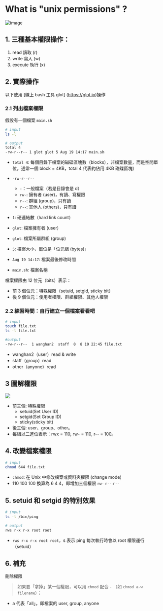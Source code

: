 # What is "unix permissions" ?

![image](https://wizardzines.com/images/uploads/permissions.png)

## 1. 三種基本權限操作：
1. read 讀取 (r)
2. write 寫入 (w)
3. execute 執行 (x)


## 2. 實際操作
以下使用 [線上 bash 工具 glot] (https://glot.io)操作

### 2.1 列出檔案權限
假設有一個檔案 `main.sh`
```bash
# input
ls -l

# output
total 4
-rw-r--r-- 1 glot glot 5 Aug 19 14:17 main.sh
```
- `total 4`: 每個目錄下檔案的磁碟區塊數（blocks），非檔案數量，而是空間單位。通常一個 block = 4KB，total 4 代表約佔用 4KB 磁碟區塊）
- `-rw-r--r--`
  * `-`：一般檔案（若是目錄會是 d）
  * `rw-`: 擁有者 (user)，有讀、寫權限
  * `r--`: 群組 (group)，只有讀
  * `r--`: 其他人 (others)，只有讀


- `1`: 硬連結數（hard link count）
- `glot`: 檔案擁有者 (user)
- `glot`: 檔案所屬群組 (group)
- `5`: 檔案大小，單位是「位元組 (bytes)」
- `Aug 19 14:17`: 檔案最後修改時間
- `main.sh`: 檔案名稱

檔案權限由 12 位元（bits）表示：
- 前 3 個位元：特殊權限（setuid, setgid, sticky bit）
- 後 9 個位元：使用者權限、群組權限、其他人權限

### 2.2 練習時間：自行建立一個檔案看看吧
```bash
# input
touch file.txt
ls -l file.txt

#output
-rw-r--r--  1 wanghan2  staff  0  8 19 22:45 file.txt
```

* wanghan2（user）read & write
* staff（group）read
* other（anyone）read

## 3 圖解權限
![](https://i.meee.com.tw/ve5isma.png)
* 前三個: 特殊權限
  * setuid(Set User ID)
  * setgid(Set Group ID)
  * sticky(sticky bit)
* 後三個:  user、group、other。
* 每組以二進位表示：rwx = 110, rw- = 110, r-- = 100。

## 4. 改變檔案權限
```bash
# input
chmod 644 file.txt
```
* `chmod`: 在 Unix 中修改檔案或資料夾權限 (change mode)
* 110 100 100 換算為 6 4 4，即增加三個權限 `rw-` `r--` `r--`

## 5. setuid 和 setgid 的特別效果
```bash
# input
ls -l /bin/ping

# output
rws r-x r-x root root
```
* `rws r-x r-x root root`，s 表示 ping 每次執行時會以 root 權限運行（setuid）


## 6. 補充
刪除權限
> 如果要「拿掉」某一個權限，可以用 `chmod` 配合 `-` （如 `chmod a-w filename`）；
* a 代表「all」，即檔案的 user, group, anyone